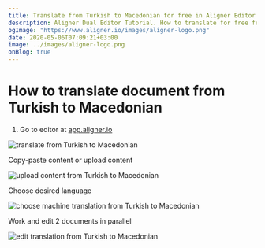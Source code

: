 ```yaml
---
title: Translate from Turkish to Macedonian for free in Aligner Editor
description: Aligner Dual Editor Tutorial. How to translate for free from Turkish to Macedonian. Aligner is multilingual document management platform. 
ogImage: "https://www.aligner.io/images/aligner-logo.png"
date: 2020-05-06T07:09:21+03:00
image: ../images/aligner-logo.png
onBlog: true
---
```


# How to translate document from Turkish to Macedonian

1. Go to editor at [app.aligner.io](https://app.aligner.io "Aligner App web page")

![translate from Turkish to Macedonian](../aligner-blank-editor.png "translate from Turkish to Macedonian")

Copy-paste content or upload content

![upload content from Turkish to Macedonian](../aligner-uploaded-document.png "upload content from Turkish to Macedonian")

Choose desired language

![choose machine translation from Turkish to Macedonian](../aligner-language-dropdown.png "choose machine translation from Turkish to Macedonian")

Work and edit 2 documents in parallel

![edit translation from Turkish to Macedonian](../aligner-double-sitded-editor.png "edit translation from Turkish to Macedonian")


